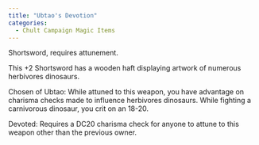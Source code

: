 ```yaml
---
title: "Ubtao's Devotion"
categories:
  - Chult Campaign Magic Items
---
```


Shortsword, requires attunement.

This +2 Shortsword has a wooden haft displaying artwork of numerous herbivores dinosaurs.

Chosen of Ubtao: While attuned to this weapon, you have advantage on charisma checks made to influence herbivores dinosaurs. While fighting a carnivorous dinosaur, you crit on an 18-20.

Devoted: Requires a DC20 charisma check for anyone to attune to this weapon other than the previous owner.

